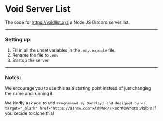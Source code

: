 # Void Server List
The code for https://voidlist.xyz a Node.JS Discord server list.

---

### Setting up:
1. Fill in all the unset variables in the `.env.example` file.
2. Rename the file to `.env`
3. Startup the server!

---

### Notes:
We encourage you to use this as a starting point instead of just changing the name and running it.

We kindly ask you to add `Programmed by DanPlayz and designed by <a target="_blank" href="https://ashmw.com">AshMW</a>` somewhere visible if you decide to clone this!


